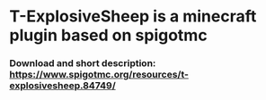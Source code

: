 # T-ExplosiveSheep is a minecraft plugin based on spigotmc
### Download and short description: https://www.spigotmc.org/resources/t-explosivesheep.84749/
